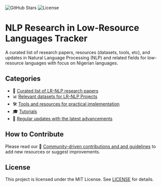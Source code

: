 ![GitHub Stars](https://img.shields.io/github/stars/ijdutse/naija-nlp?style=social)
![License](https://img.shields.io/badge/license-MIT-blue)

# NLP Research in Low-Resource Languages Tracker 
A curated list of research papers, resources (datasets, tools, etc), and updates in Natural Language Processing (NLP) and related fields for low-resource languages with focus on Nigerian languages. 

## Categories
- 📑 [Curated list of LR-NLP research papers](/papers)
- 📊 [Relevant datasets for LR-NLP Projects](/datasets)
- 🛠️ [Tools and resources for practical implementation](/tools)
- 🎓 [Tutorials](/tutorials)
- 🔄 [Regular updates with the latest advancements](/updates/latest-updates.md)

## How to Contribute
Please read our 🤝 [Community-driven contributions and and guidelines](CONTRIBUTING.md) to add new resources or suggest improvements.

## License
This project is licensed under the MIT License. See [LICENSE](LICENSE.md) for details.
